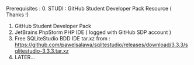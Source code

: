 Prerequisites :
0. STUDI : GitHub Student Developer Pack Resource ( Thanks !)
1. GitHub Student Developer Pack
2. JetBrains PhpStorm PHP IDE ( logged with GitHub SDP account )
3. Free SQLiteStudio BDD IDE tar.xz from :
https://github.com/pawelsalawa/sqlitestudio/releases/download/3.3.3/sqlitestudio-3.3.3.tar.xz
4. LATER...